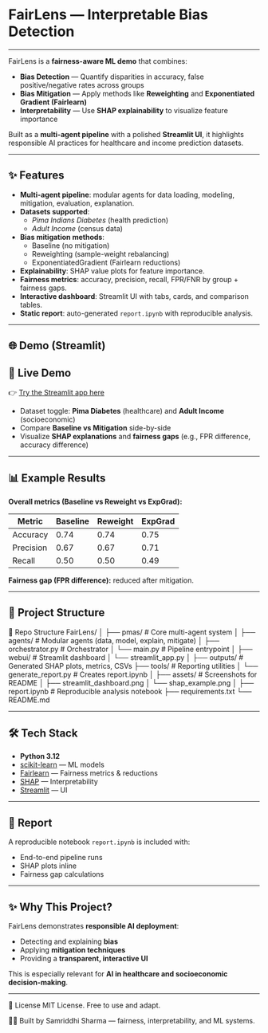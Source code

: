 # FairLens — Interpretable Bias Detection

---

FairLens is a **fairness-aware ML demo** that combines:
- **Bias Detection** — Quantify disparities in accuracy, false positive/negative rates across groups  
- **Bias Mitigation** — Apply methods like **Reweighting** and **Exponentiated Gradient (Fairlearn)**  
- **Interpretability** — Use **SHAP explainability** to visualize feature importance  

Built as a **multi-agent pipeline** with a polished **Streamlit UI**, it highlights responsible AI practices for healthcare and income prediction datasets.

---

## ✨ Features
- **Multi-agent pipeline**: modular agents for data loading, modeling, mitigation, evaluation, explanation.  
- **Datasets supported**:  
  - *Pima Indians Diabetes* (health prediction)  
  - *Adult Income* (census data)  
- **Bias mitigation methods**:  
  - Baseline (no mitigation)  
  - Reweighting (sample-weight rebalancing)  
  - ExponentiatedGradient (Fairlearn reductions)  
- **Explainability**: SHAP value plots for feature importance.  
- **Fairness metrics**: accuracy, precision, recall, FPR/FNR by group + fairness gaps.  
- **Interactive dashboard**: Streamlit UI with tabs, cards, and comparison tables.  
- **Static report**: auto-generated `report.ipynb` with reproducible analysis.

---

## 🌐 Demo (Streamlit)

## 🚀 Live Demo
👉 [Try the Streamlit app here]([https://your-streamlit-app-link](https://fairlens.streamlit.app/))  

- Dataset toggle: **Pima Diabetes** (healthcare) and **Adult Income** (socioeconomic)  
- Compare **Baseline vs Mitigation** side-by-side  
- Visualize **SHAP explanations** and **fairness gaps** (e.g., FPR difference, accuracy difference)  

---

## 📊 Example Results

**Overall metrics (Baseline vs Reweight vs ExpGrad):**

| Metric     | Baseline | Reweight | ExpGrad |
|------------|----------|----------|---------|
| Accuracy   | 0.74     | 0.74     | 0.75    |
| Precision  | 0.67     | 0.67     | 0.71    |
| Recall     | 0.50     | 0.50     | 0.49    |

**Fairness gap (FPR difference):** reduced after mitigation.  

---

## 📂 Project Structure

📂 Repo Structure
FairLens/
│
├── pmas/ # Core multi-agent system
│ ├── agents/ # Modular agents (data, model, explain, mitigate)
│ ├── orchestrator.py # Orchestrator
│ └── main.py # Pipeline entrypoint
│
├── webui/ # Streamlit dashboard
│ └── streamlit_app.py
│
├── outputs/ # Generated SHAP plots, metrics, CSVs
├── tools/ # Reporting utilities
│ └── generate_report.py # Creates report.ipynb
│
├── assets/ # Screenshots for README
│ ├── streamlit_dashboard.png
│ └── shap_example.png
│
├── report.ipynb # Reproducible analysis notebook
├── requirements.txt
└── README.md

---

## 🛠️ Tech Stack

- **Python 3.12**
- [scikit-learn](https://scikit-learn.org/) — ML models  
- [Fairlearn](https://fairlearn.org/) — Fairness metrics & reductions  
- [SHAP](https://shap.readthedocs.io/) — Interpretability  
- [Streamlit](https://streamlit.io/) — UI  

---

## 📘 Report
A reproducible notebook `report.ipynb` is included with:  
- End-to-end pipeline runs  
- SHAP plots inline  
- Fairness gap calculations  

---

## ✨ Why This Project?
FairLens demonstrates **responsible AI deployment**:
- Detecting and explaining **bias**  
- Applying **mitigation techniques**  
- Providing a **transparent, interactive UI**  

This is especially relevant for **AI in healthcare and socioeconomic decision-making**.

---

📜 License
MIT License. Free to use and adapt.


👩‍💻 Built by Samriddhi Sharma — fairness, interpretability, and ML systems.

